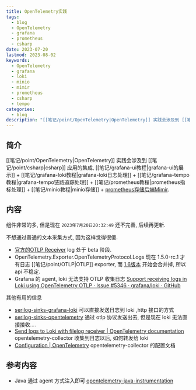 ```yaml
---
title: OpenTelemetry实践
tags:
  - blog
  - OpenTelemetry
  - grafana
  - prometheus
  - csharp
date: 2023-07-20
lastmod: 2023-08-02
keywords:
  - OpenTelemetry
  - grafana
  - loki
  - minio
  - mimir
  - prometheus
  - csharp
  - tempo
categories:
  - blog
description: "[[笔记/point/OpenTelemetry|OpenTelemetry]] 实践会涉及到 [[笔记/point/csharp|csharp]] 应用的集成, [[笔记/grafana-ui教程|grafana-ui的展示]] + [[笔记/grafana-loki教程|grafana-loki日志处理]] + [[笔记/grafana-tempo教程|grafana-tempo链路追踪处理]] + [[笔记/prometheus教程|prometheus指标处理]] + [[笔记/minio教程|minio存储]] + [prometheus存储后端Mimir](https://grafana.com/oss/mimir/)."
---
```


## 简介

[[笔记/point/OpenTelemetry|OpenTelemetry]] 实践会涉及到 [[笔记/point/csharp|csharp]] 应用的集成, [[笔记/grafana-ui教程|grafana-ui的展示]] + [[笔记/grafana-loki教程|grafana-loki日志处理]] + [[笔记/grafana-tempo教程|grafana-tempo链路追踪处理]] + [[笔记/prometheus教程|prometheus指标处理]] + [[笔记/minio教程|minio存储]] + [prometheus存储后端Mimir](https://grafana.com/oss/mimir/).

## 内容

组件非常的多, 但是现在 `2023年7月20日20:32:49` 还不完善, 后续再更新.

不想通过普通的文本采集方式, 因为这样觉得很傻.

- [官方的OTLP Receiver](https://github.com/open-telemetry/opentelemetry-collector/blob/main/receiver/otlpreceiver/README.md) log 处于 beta 阶段.
- OpenTelemetry.Exporter.OpenTelemetryProtocol.Logs 现在 1.5.0-rc.1 才有日志 [[笔记/point/OTLP|OTLP]] exporter, 而 [1.6版本](https://github.com/open-telemetry/opentelemetry-dotnet/releases/tag/core-1.6.0-alpha.1) 开始会合并掉, 所以 api 不稳定.
- Grafana 的 agent, loki 无法支持 OTLP 收集日志 [Support receiving logs in Loki using OpenTelemetry OTLP · Issue #5346 · grafana/loki · GitHub](https://github.com/grafana/loki/issues/5346)

其他有用的信息

- [serilog-sinks-grafana-loki](https://github.com/serilog-contrib/serilog-sinks-grafana-loki) 可以直接发送日志到 loki ,http 接口的方式
- [serilog-sinks-opentelemetry](https://github.com/serilog/serilog-sinks-opentelemetry) 通过 otlp 协议发送出去, 但是现在 loki 无法直接接收....
- [Send logs to Loki with filelog receiver | OpenTelemetry documentation](https://grafana.com/docs/opentelemetry/collector/send-logs-to-loki/filelog-receiver/) opentelemetry-collector 收集到日志以后, 如何转发给 loki
- [Configuration | OpenTelemetry](https://opentelemetry.io/docs/collector/configuration/#receivers) opentelemetry-collector 的配置文档

## 参考内容

- Java 通过 agent 方式注入即可 [opentelemetry-java-instrumentation](https://github.com/open-telemetry/opentelemetry-java-instrumentation)

